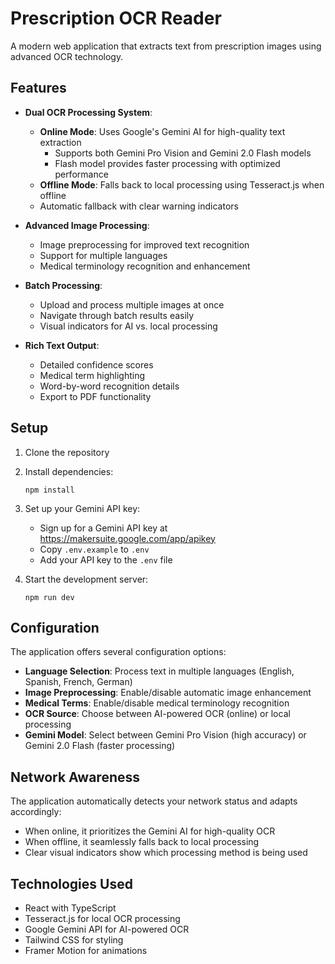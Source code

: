 # Prescription OCR Reader

A modern web application that extracts text from prescription images using advanced OCR technology.

## Features

- **Dual OCR Processing System**:
  - **Online Mode**: Uses Google's Gemini AI for high-quality text extraction
    - Supports both Gemini Pro Vision and Gemini 2.0 Flash models
    - Flash model provides faster processing with optimized performance
  - **Offline Mode**: Falls back to local processing using Tesseract.js when offline
  - Automatic fallback with clear warning indicators

- **Advanced Image Processing**:
  - Image preprocessing for improved text recognition
  - Support for multiple languages
  - Medical terminology recognition and enhancement

- **Batch Processing**:
  - Upload and process multiple images at once
  - Navigate through batch results easily
  - Visual indicators for AI vs. local processing

- **Rich Text Output**:
  - Detailed confidence scores
  - Medical term highlighting
  - Word-by-word recognition details
  - Export to PDF functionality

## Setup

1. Clone the repository
2. Install dependencies:
   ```
   npm install
   ```
3. Set up your Gemini API key:
   - Sign up for a Gemini API key at https://makersuite.google.com/app/apikey
   - Copy `.env.example` to `.env`
   - Add your API key to the `.env` file
   
4. Start the development server:
   ```
   npm run dev
   ```

## Configuration

The application offers several configuration options:

- **Language Selection**: Process text in multiple languages (English, Spanish, French, German)
- **Image Preprocessing**: Enable/disable automatic image enhancement
- **Medical Terms**: Enable/disable medical terminology recognition
- **OCR Source**: Choose between AI-powered OCR (online) or local processing
- **Gemini Model**: Select between Gemini Pro Vision (high accuracy) or Gemini 2.0 Flash (faster processing)

## Network Awareness

The application automatically detects your network status and adapts accordingly:

- When online, it prioritizes the Gemini AI for high-quality OCR
- When offline, it seamlessly falls back to local processing
- Clear visual indicators show which processing method is being used

## Technologies Used

- React with TypeScript
- Tesseract.js for local OCR processing
- Google Gemini API for AI-powered OCR
- Tailwind CSS for styling
- Framer Motion for animations 